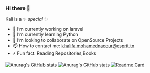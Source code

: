 ### Hi there 👋


Kali is a ✨ _special_ ✨ 

- 🔭 I’m currently working on laravel
- 🌱 I’m currently learning Python
- 👯 I’m looking to collaborate on OpenSource Projects
- 📫 How to contact me: khalifa.mohamednaceur@esprit.tn
- ⚡ Fun fact: Reading Repositories,Books

[![Anurag's GitHub stats](https://github-readme-stats.vercel.app/api?username=khalifa-dv)](https://github.com/anuraghazra/github-readme-stats)
![Anurag's GitHub stats](https://github-readme-stats.vercel.app/api?username=khalifa-dv&show_icons=true&theme=radical)
[![Readme Card](https://github-readme-stats.vercel.app/api/pin/?username=khalifa-dv&repo=github-readme-stats)](https://github.com/anuraghazra/github-readme-stats)
